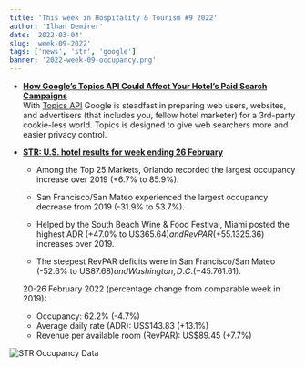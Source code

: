 ```yaml
---
title: 'This week in Hospitality & Tourism #9 2022'
author: 'Ilhan Demirer'
date: '2022-03-04'
slug: 'week-09-2022'
tags: ['news', 'str', 'google']
banner: '2022-week-09-occupancy.png'
---
```

- **[How Google’s Topics API Could Affect Your Hotel’s Paid Search Campaigns](https://www.hospitalitynet.org/news/4108881.html)**  
  With [Topics API](https://blog.google/products/chrome/get-know-new-topics-api-privacy-sandbox/) Google is steadfast in preparing web users, websites, and advertisers (that includes you, fellow hotel marketer) for a 3rd-party cookie-less world. Topics is designed to give web searchers more and easier privacy control.
  
- **[STR: U.S. hotel results for week ending 26 February](https://str.com/press-release/str-us-hotel-results-week-ending-26-february)**  
  - Among the Top 25 Markets, Orlando recorded the largest occupancy increase over 2019 (+6.7% to 85.9%).
  
  - San Francisco/San Mateo experienced the largest occupancy decrease from 2019 (-31.9% to 53.7%).
  
  - Helped by the South Beach Wine & Food Festival, Miami posted the highest ADR (+47.0% to US$365.64) and RevPAR (+55.1% to US$325.36) increases over 2019.
  
  - The steepest RevPAR deficits were in San Francisco/San Mateo (-52.6% to US$87.68) and Washington, D.C. (-45.7% to US$61.61).
  
  20-26 February 2022 (percentage change from comparable week in 2019):

  - Occupancy: 62.2% (-4.7%)
  - Average daily rate (ADR): US$143.83 (+13.1%)
  - Revenue per available room (RevPAR): US$89.45 (+7.7%)

![STR Occupancy Data](/images/blogimages/2022-week-09-occupancy.png)

